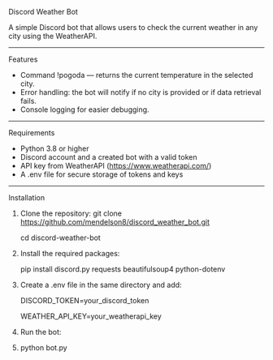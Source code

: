 Discord Weather Bot

A simple Discord bot that allows users to check the current weather in any city using the WeatherAPI.

------------------------------------------------------------
Features

- Command !pogoda <city> — returns the current temperature in the selected city.
- Error handling: the bot will notify if no city is provided or if data retrieval fails.
- Console logging for easier debugging.

------------------------------------------------------------
Requirements

- Python 3.8 or higher
- Discord account and a created bot with a valid token
- API key from WeatherAPI (https://www.weatherapi.com/)
- A .env file for secure storage of tokens and keys

------------------------------------------------------------
Installation

1. Clone the repository:
   git clone https://github.com/mendelson8/discord_weather_bot.git
   
   cd discord-weather-bot

3. Install the required packages:
   
   pip install discord.py requests beautifulsoup4 python-dotenv

5. Create a .env file in the same directory and add:
   
   DISCORD_TOKEN=your_discord_token

   WEATHER_API_KEY=your_weatherapi_key

7. Run the bot:
8. 
   python bot.py
